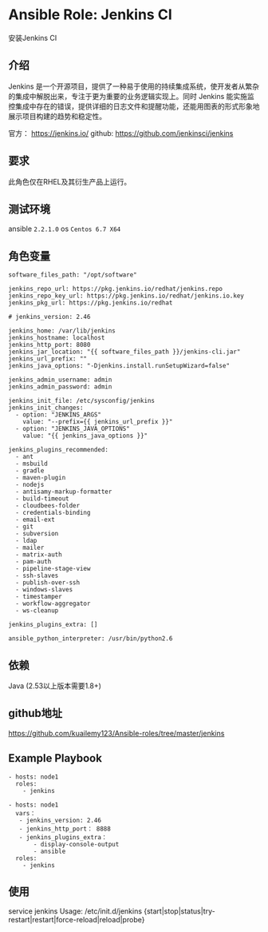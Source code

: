 # Ansible Role: Jenkins CI

安装Jenkins CI

## 介绍
Jenkins 是一个开源项目，提供了一种易于使用的持续集成系统，使开发者从繁杂的集成中解脱出来，专注于更为重要的业务逻辑实现上。同时 Jenkins 能实施监控集成中存在的错误，提供详细的日志文件和提醒功能，还能用图表的形式形象地展示项目构建的趋势和稳定性。

官方： https://jenkins.io/
github: https://github.com/jenkinsci/jenkins

## 要求

此角色仅在RHEL及其衍生产品上运行。

## 测试环境

ansible `2.2.1.0`
os `Centos 6.7 X64`

## 角色变量
	software_files_path: "/opt/software"

	jenkins_repo_url: https://pkg.jenkins.io/redhat/jenkins.repo
	jenkins_repo_key_url: https://pkg.jenkins.io/redhat/jenkins.io.key
	jenkins_pkg_url: https://pkg.jenkins.io/redhat

	# jenkins_version: 2.46

	jenkins_home: /var/lib/jenkins
	jenkins_hostname: localhost
	jenkins_http_port: 8080
	jenkins_jar_location: "{{ software_files_path }}/jenkins-cli.jar"
	jenkins_url_prefix: ""
	jenkins_java_options: "-Djenkins.install.runSetupWizard=false"

	jenkins_admin_username: admin
	jenkins_admin_password: admin

	jenkins_init_file: /etc/sysconfig/jenkins
	jenkins_init_changes:
	  - option: "JENKINS_ARGS"
		value: "--prefix={{ jenkins_url_prefix }}"
	  - option: "JENKINS_JAVA_OPTIONS"
		value: "{{ jenkins_java_options }}"
		
	jenkins_plugins_recommended:    
	  - ant
	  - msbuild
	  - gradle
	  - maven-plugin
	  - nodejs
	  - antisamy-markup-formatter
	  - build-timeout
	  - cloudbees-folder
	  - credentials-binding
	  - email-ext
	  - git
	  - subversion
	  - ldap
	  - mailer
	  - matrix-auth
	  - pam-auth
	  - pipeline-stage-view
	  - ssh-slaves
	  - publish-over-ssh
	  - windows-slaves
	  - timestamper
	  - workflow-aggregator
	  - ws-cleanup
	  
	jenkins_plugins_extra: []

	ansible_python_interpreter: /usr/bin/python2.6


## 依赖
Java (2.53以上版本需要1.8+)

## github地址
https://github.com/kuailemy123/Ansible-roles/tree/master/jenkins

## Example Playbook
	- hosts: node1
	  roles:
		- jenkins
		
	- hosts: node1
	  vars：
	   - jenkins_version: 2.46
	   - jenkins_http_port： 8888
	   - jenkins_plugins_extra：
	       - display-console-output
		   - ansible
	  roles:
		- jenkins
		
## 使用
service jenkins
Usage: /etc/init.d/jenkins {start|stop|status|try-restart|restart|force-reload|reload|probe}
